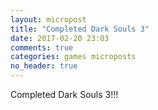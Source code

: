 ```yaml
---
layout: micropost
title: "Completed Dark Souls 3"
date: 2017-02-20 23:03
comments: true
categories: games microposts
no_header: true
---
```

Completed Dark Souls 3!!!